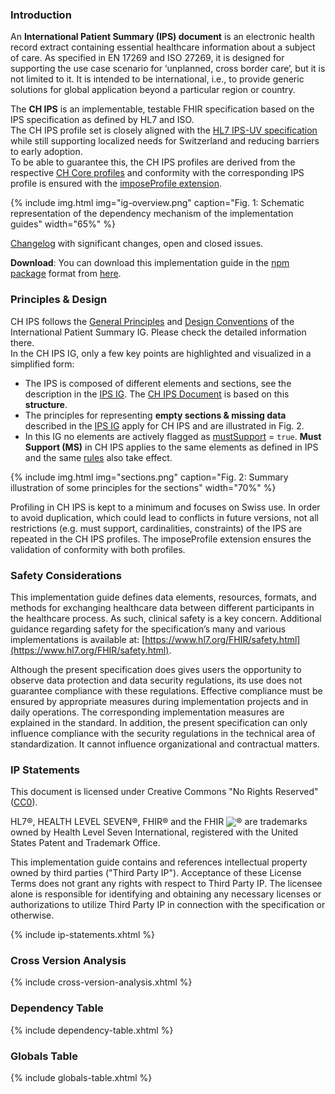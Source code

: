 ### Introduction
An **International Patient Summary (IPS) document** is an electronic health record extract containing essential healthcare information about a subject of care. As specified in EN 17269 and ISO 27269, it is designed for supporting the use case scenario for ‘unplanned, cross border care’, but it is not limited to it. It is intended to be international, i.e., to provide generic solutions for global application beyond a particular region or country.  

The **CH IPS** is an implementable, testable FHIR specification based on the IPS specification as defined by HL7 and ISO.   
The CH IPS profile set is closely aligned with the [HL7 IPS-UV specification](https://hl7.org/fhir/uv/ips/2024Sep/) while still supporting localized needs for Switzerland and reducing barriers to early adoption.   
To be able to guarantee this, the CH IPS profiles are derived from the respective [CH Core profiles](https://fhir.ch/ig/ch-core/index.html) and conformity with the corresponding IPS profile is ensured with the [imposeProfile extension](https://hl7.org/fhir/extensions/StructureDefinition-structuredefinition-imposeProfile.html).

{% include img.html img="ig-overview.png" caption="Fig. 1: Schematic representation of the dependency mechanism of the implementation guides" width="65%" %}


<div markdown="1" class="stu-note">

[Changelog](changelog.html) with significant changes, open and closed issues.
</div>

**Download**: You can download this implementation guide in the [npm package](https://confluence.hl7.org/display/FHIR/NPM+Package+Specification) format from [here](package.tgz).

### Principles & Design
CH IPS follows the [General Principles](https://hl7.org/fhir/uv/ips/2024Sep/General-Principles.html) and [Design Conventions](https://hl7.org/fhir/uv/ips/2024Sep/Design-Conventions.html) of the International Patient Summary IG. Please check the detailed information there.    
In the CH IPS IG, only a few key points are highlighted and visualized in a simplified form:
* The IPS is composed of different elements and sections, see the description in the [IPS IG](https://hl7.org/fhir/uv/ips/2024Sep/Structure-of-the-International-Patient-Summary.html). The [CH IPS Document](document.html) is based on this **structure**.
* The principles for representing **empty sections & missing data** described in the [IPS IG](https://hl7.org/fhir/uv/ips/2024Sep/Design-Conventions.html#empty-sections--missing-data) apply for CH IPS and are illustrated in Fig. 2.
* In this IG no elements are actively flagged as [mustSupport](https://hl7.org/fhir/r4/conformance-rules.html#mustSupport) = `true`. **Must Support (MS)** in CH IPS applies to the same elements as defined in IPS and the same [rules](https://hl7.org/fhir/uv/ips/2024Sep/Design-Conventions.html#must-support) also take effect.

{% include img.html img="sections.png" caption="Fig. 2: Summary illustration of some principles for the sections" width="70%" %}

Profiling in CH IPS is kept to a minimum and focuses on Swiss use. In order to avoid duplication, which could lead to conflicts in future versions, not all restrictions (e.g. must support, cardinalities, constraints) of the IPS are repeated in the CH IPS profiles. The imposeProfile extension ensures the validation of conformity with both profiles.

### Safety Considerations
This implementation guide defines data elements, resources, formats, and methods for exchanging healthcare data between different participants in the healthcare process. As such, clinical safety is a key concern. Additional guidance regarding safety for the specification’s many and various implementations is available at: [https://www.hl7.org/FHIR/safety.html](https://www.hl7.org/FHIR/safety.html).

Although the present specification does gives users the opportunity to observe data protection and data security regulations, its use does not guarantee compliance with these regulations. Effective compliance must be ensured by appropriate measures during implementation projects and in daily operations. The corresponding implementation measures are explained in the standard. 
In addition, the present specification can only influence compliance with the security regulations in the technical area of standardization. It cannot influence organizational and contractual matters.

### IP Statements
This document is licensed under Creative Commons "No Rights Reserved" ([CC0](https://creativecommons.org/publicdomain/zero/1.0/)).

HL7®, HEALTH LEVEL SEVEN®, FHIR® and the FHIR <img src="icon-fhir-16.png" style="float: none; margin: 0px; padding: 0px; vertical-align: bottom"/>&reg; are trademarks owned by Health Level Seven International, registered with the United States Patent and Trademark Office.

This implementation guide contains and references intellectual property owned by third parties ("Third Party IP"). Acceptance of these License Terms does not grant any rights with respect to Third Party IP. The licensee alone is responsible for identifying and obtaining any necessary licenses or authorizations to utilize Third Party IP in connection with the specification or otherwise.

{% include ip-statements.xhtml %}

### Cross Version Analysis

{% include cross-version-analysis.xhtml %}

### Dependency Table

{% include dependency-table.xhtml %}

### Globals Table

{% include globals-table.xhtml %}